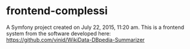 frontend-complessi
==================

A Symfony project created on July 22, 2015, 11:20 am. This is a frontend system from the software developed here: https://github.com/vinid/WikiData-DBpedia-Summarizer

